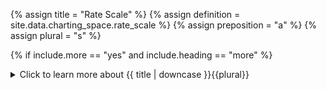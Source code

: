 <!--------------------------------------------- TITLE AND DEFINITION starts -->

{% assign title = "Rate Scale" %}
{% assign definition = site.data.charting_space.rate_scale %}
{% assign preposition = "a" %}
{% assign plural = "s" %}

<!--------------------------------------------- TITLE AND DEFINITION ends -->

{% if include.more == "yes" and include.heading == "more" %}
<details class='detailsCollapsible'><summary class='nobr'>Click to learn more about {{ title | downcase }}{{plural}}
</summary>
{% endif %}

{% if include.heading != "" and include.heading != "more" %}
{{include.heading}} {{title}}
{% endif %}

{% if include.icon != "no" %} 

{% if include.table == "yes" and include.icon != "no" %}
<table class='definitionTable'><tr><td>
{% endif %}

<img src='images/icons/{{include.icon}}{{ title | downcase | replace: " ", "-" }}.png' />

{% if include.table == "yes" and include.icon != "no" %}
</td><td>
{% endif %}

{% endif %}

{% if include.definition == "bold" %}
<strong>{{ definition }}</strong>
{% else %}
{% if include.definition != "no" %}
{{ definition }}
{% endif %}
{% endif %}

{% if include.table == "yes" and include.icon != "no" %}
</td></tr></table>
{% endif %}

{% if include.more == "yes" and include.content == "more" and include.heading != "more" %}
<details class='detailsCollapsible'><summary class='nobr'>Click to learn more about {{ title | downcase }}{{plural}}
</summary>
{% endif %}

{% if include.content != "no" %}

<!--------------------------------------------- CONTENT starts -->

Rate scales may exist both at the level of a time machine and at the level of a timeline chart, each affecting the corresponding concept.

When set at the level of the time machine, the scale settings affect all charts within the time machine. When set at the level of the timeline chart, the settings override the rate scale at the time machine level. This allows having multiple charts on the same time machine, each with a different rate scale.

{% if include.heading == "more" %}##{% else %}{{include.heading}}{% endif %}### Scale Minimum and Maximum Values

A rate scale has a minimum and a maximum value. The minimum value is the value at bottom of the chart. The maximum, is the value at the top of the chart.

In technical terms, the minimum and maximum scale values are constantly changing as, whenever you pan across the charts, you are directly affecting the minimum and maximum scale values. That said, the actual scale may change dynamically or not, depending on the scale-automation settings.

{% if include.heading == "more" %}##{% else %}{{include.heading}}{% endif %}### Automatic Scale

The system features an automatic adjustment of the scale, which is turned on by default in our shared workspaces. The scale may be automatic in its minimum value, in its maximum value, or both. 

When the scale is automatic in the minimum value, the scale is adjusted so that no piece of information in the span of the chart ever remains below the bottom of the chart. As a result, the lowest data point aligns with the bottom of the chart.

When the scale is automatic in the maximum value, the scale is adjusted so that no piece of information in the span of the chart ever remains above the top of the chart. As a result, the highest data point aligns with the top of the chart.

The scale may be automated on either, or both minimum and maximum values at the same time. In the later case, no data point in the span of the chart ever remains out of the visible area of the chart, as the lowest data point aligns with the bottom of the chart and the highest aligns with the top.

{% if include.heading == "more" %}##{% else %}{{include.heading}}{% endif %}### Manual Scale

The system also features a manual mode. When in manual mode the scale does not change, even if the minimum and maximum values change while panning across a chart. This design feature allows comparing different periods using the same scale, which may be valuable in many cases. 

{% if include.heading == "more" %}##{% else %}{{include.heading}}{% endif %}### Scale Offset

The offset is a feature of the rate scale by which the scale may be shifted upwards or downwards. As a result, charts aligned on the vertical axis&mdash;synchronized in datetime by a shared time machine&mdash;may be put one above the other. In technical terms, what happens is that the scale is shifted upwards or downwards.

<!--------------------------------------------- CONTENT ends -->

{% endif %}

{% if include.charts != "" %}

{{include.charts}} Controlling the {{title}} from the Charts

<!--------------------------------------------- CHARTS starts -->

{{include.charts}}# Automatic Scale

**1. To change the automatic scale settings**, place the mouse pointer over the corresponding time machine or timeline chart rate box, press the <kbd>Shift</kbd> key and slowly scroll the wheel of the mouse. The action cycles through different possible scale automation settings. Notice a tiny green triangle below and/or above the rate scale icon. 

* A triangle pointing up means that the maximum value of the scale is automatic. 

* A triangle pointing down means that the minimum value of the scale is automatic.

* Both triangles present at the same time means that both minimum and maximum values are automatic.

* No triangle means that both minimum and maximum values are in manual mode.

{{include.charts}}# Manual Scale

**2. To adjust the scale**, make sure either or both minimum and maximum values are in manual mode. Place the mouse pointer over the corresponding time machine or timeline chart rate box and scroll the wheel of the mouse. The scale will increase or decrease accordingly, depending on which values are set to manual.

Notice that, while changing the scale, a number is displayed replacing the actual rate. This is a reference value of the scale, that may serve for comparison purposes, with scales in other charts.

{% include note.html content="This action has no effect when both minimum and maximum values are set to automatic mode." %}

{{include.charts}}# Scale Offset

**3. To shift or offset a timeline chart on the vertical axis**, place the mouse pointer on the rate box, left-click and drag upwards or downwards, as desired. The timeline chart will shift in the specified direction while the remaining charts stay in the same position.

{% include note.html content="Setting an offset in a timeline chart only makes sense in the context of a time machine with multiple charts. That is, if you are browsing a single chart, an offset behaves the same as moving the single chart up or down." %}


<!--------------------------------------------- CHARTS ends -->

{% endif %}

{% if include.more == "yes" and include.content != "more" and include.heading != "more" %}
<details class='detailsCollapsible'><summary class='nobr'>Click to learn more about {{ title | downcase }}{{plural}}
</summary>
{% endif %}

{% if include.adding != "" %}

{{include.adding}} Adding {{preposition}} {{title}} Node

<!--------------------------------------------- ADDING starts -->

To add a rate scale, select *Add Rate Scale* on the time machine or the timeline chart node menu.

<!--------------------------------------------- ADDING ends -->

{% endif %}

{% if include.configuring != "" %}

{{include.configuring}} Configuring the {{title}}

<!--------------------------------------------- CONFIGURING starts -->

Select *Configure Rate Scale* on the menu to access the configuration.

```json
{
    "minValue": 388.60416666666424,
    "maxValue": 9715.104166666664,
    "autoMinScale": true,
    "autoMaxScale": true
}
```

* ```minValue``` is a numerical value that represents the value of the scale at the bottom of the chart.

* ```maxValue``` is a numerical value that represents the value of the scale at the top of the chart.

* ```autoMinScale``` sets the mode of the scale for the minimum value; ```true``` sets the value to automatic, ```false``` sets the value to manual. 

* ```autoMaxScale``` sets the mode of the scale for the maximum value; ```true``` sets the value to automatic, ```false``` sets the value to manual. 

{% include note.html content="The ```minValue``` and ```maxValue``` may be entered via the design space and the charts. Both input methods are synchronized and the resulting values are stored in the node." %}

<!--------------------------------------------- CONFIGURING ends -->

{% endif %}

{% if include.more == "yes" %}
</details>
{% endif %}